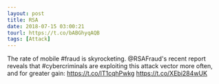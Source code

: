 ```yaml
---
layout: post
title: RSA
date: 2018-07-15 03:00:21
tourl: https://t.co/bABGhyqAQB
tags: [Attack]
---
```

The rate of mobile #fraud is skyrocketing. @RSAFraud's recent report reveals that #cybercriminals are exploiting this attack vector more often, and for greater gain: https://t.co/lT1cqhPwkg https://t.co/XEbi284wUK